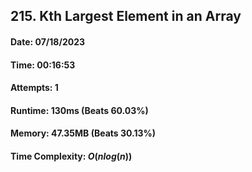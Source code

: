 ## 215. Kth Largest Element in an Array

#### Date: 07/18/2023

#### Time: 00:16:53

#### Attempts: 1

#### Runtime: 130ms (Beats 60.03%)

#### Memory: 47.35MB (Beats 30.13%)

#### Time Complexity: $O(nlog(n))$